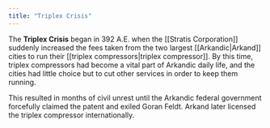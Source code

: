 ```yaml
---
title: "Triplex Crisis"
---
```


The **Triplex Crisis** began in 392 A.E. when the [[Stratis Corporation]] suddenly increased the fees taken from the two largest [[Arkandic|Arkand]] cities to run their [[triplex compressors|triplex compressor]]. By this time, triplex compressors had become a vital part of Arkandic daily life, and the cities had little choice but to cut other services in order to keep them running.

This resulted in months of civil unrest until the Arkandic federal government forcefully claimed the patent and exiled Goran Feldt. Arkand later licensed the triplex compressor internationally.
